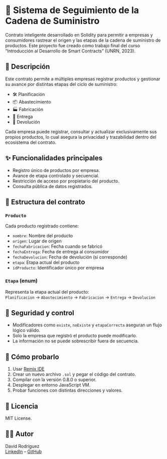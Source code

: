 # 🧾 Sistema de Seguimiento de la Cadena de Suministro

Contrato inteligente desarrollado en Solidity para permitir a empresas y consumidores rastrear el origen y las etapas de la cadena de suministro de productos. Este proyecto fue creado como trabajo final del curso “Introducción al Desarrollo de Smart Contracts” (UNRN, 2023).

## 📌 Descripción

Este contrato permite a múltiples empresas registrar productos y gestionar su avance por distintas etapas del ciclo de suministro:

- 🛠️ Planificación  
- 📦 Abastecimiento  
- 🏭 Fabricación  
- 🚚 Entrega  
- 🔁 Devolución  

Cada empresa puede registrar, consultar y actualizar exclusivamente sus propios productos, lo cual asegura la privacidad y trazabilidad dentro del ecosistema del contrato.

## ✨ Funcionalidades principales

- Registro único de productos por empresa.
- Avance de etapa controlado y secuencial.
- Restricción de acceso por propietario del producto.
- Consulta pública de datos registrados.

## 🧱 Estructura del contrato

### `Producto`

Cada producto registrado contiene:

- `nombre`: Nombre del producto  
- `origen`: Lugar de origen  
- `fechaFabricacion`: Fecha cuando se fabricó  
- `fechaEntrega`: Fecha de entrega al consumidor  
- `fechaDevolucion`: Fecha de devolución (si corresponde)  
- `etapa`: Etapa actual del producto  
- `idProducto`: Identificador único por empresa  

### `Etapa` (enum)

Representa la etapa actual del producto:  
`Planificacion` → `Abastecimiento` → `Fabricacion` → `Entrega` → `Devolucion`

## 🔐 Seguridad y control

- Modificadores como `existe`, `noExiste` y `etapaCorrecta` aseguran un flujo lógico válido.
- Solo la empresa que registró el producto puede modificarlo.
- La información no se puede sobrescribir fuera de secuencia.

## 🚀 Cómo probarlo

1. Usar [Remix IDE](https://remix.ethereum.org/)
2. Crear un nuevo archivo `.sol` y pegar el código del contrato.
3. Compilar con la versión 0.8.0 o superior.
4. Desplegar en entorno JavaScript VM.
5. Probar funciones con distintas direcciones y valores.

## 📄 Licencia

MIT License.

## 👨‍💻 Autor

David Rodríguez  
[LinkedIn](https://www.linkedin.com/in/david-rodr%C3%ADguez-530327222/) – [GitHub](https://github.com/RoDavid4)

